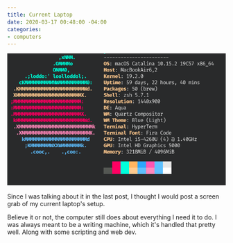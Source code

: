 ```yaml
---
title: Current Laptop
date: 2020-03-17 00:48:00 -04:00
categories:
- computers
---
```


![Screen Shot.png](/uploads/Screen%20Shot.png)

Since I was talking about it in the last post, I thought I would post a screen grab of my current laptop's setup.  

Believe it or not, the computer still does about everything I need it to do.  I was always meant to be a writing machine, which it's handled that pretty well.  Along with some scripting and web dev.